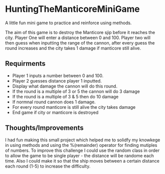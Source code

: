 # HuntingTheManticoreMiniGame

A little fun mini game to practice and reinforce using methods.

The aim of this game is to destroy the Manticore sjip before it reaches the city. Player One will enter a distance between 0 and 100.
Player two will then guess when inputting the range of the cannon, after every guess the round increases and the city takes 1 damage if manticore still alive.

## Requirments ##
* Player 1 inputs a number between 0 and 100.
* Player 2 guesses distance player 1 inputted.
* Display what damage the cannon will do this round.
* If the round is a multiple of 3 or 5 the cannon will do 3 damage
* If the round is a multiple of 3 & 5 then do 10 damage 
* If normnal round cannon does 1 damage.
* For every round manticore is still alive the city takes damage
* End game if city or manticore is destroyed

## Thoughts/Improvements ##

I had fun making this small project which helped me to solidfy my knowkege in using methods and using the %(remainder) operator for finding mutiples of numbers.
To improve this challenge I could use the random class in order to allow the game to be single player - the distance will be randome each time.
Also I could make it so that the ship moves between a certain distance each round (1-5) to increase the difficulty.
